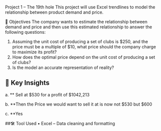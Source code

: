Project 1 – The 19th hole This project will use Excel trendlines to model the relationship between product demand and price.

📌 Objectives 
The company wants to estimate the relationship between demand and price and then use this estimated relationship to answer the following questions:
1.	Assuming the unit cost of producing a set of clubs is $250, and the price must be a multiple of $10, what price should the company charge to maximize its profit?
2.	How does the optimal price depend on the unit cost of producing a set of clubs?
3.	Is the model an accurate representation of reality?
## 📌 Key Insights
a.	**  Sell at $530 for a profit of $1042,213

b.	**Then the Price we would want to sell it at is now not $530 but $600

c.	**Yes 


##🛠️ Tool Used • Excel – Data cleaning and formatting
